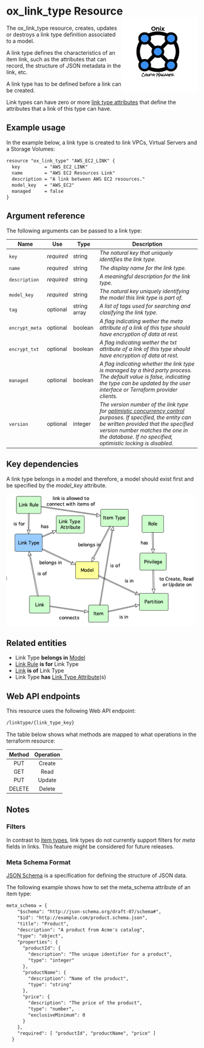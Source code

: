 # ox_link_type Resource <img src="../../../docs/pics/ox.png" width="200" height="200" align="right">

The ox_link_type resource, creates, updates or destroys a link type definition associated to a model.

A link type defines the characteristics of an item link, such as the attributes that can record, the structure of JSON metadata in the link, etc.

A link type has to be defined before a link can be created.

Link types can have zero or more [link type attributes](ox_link_type_attr.md) that define the attributes that a link of this type can have.

## Example usage

In the example below, a link type is created to link VPCs, Virtual Servers and a Storage Volumes:

```hcl
resource "ox_link_type" "AWS_EC2_LINK" {
  key         = "AWS_EC2_LINK"
  name        = "AWS EC2 Resources Link"
  description = "A link between AWS EC2 resources."
  model_key   = "AWS_EC2"
  managed     = false
}
```

## Argument reference

The following arguments can be passed to a link type:

| Name | Use | Type |  Description |
|---|---|---|---|
| `key` | *required* | string | *The natural key that uniquely identifies the link type.* |
| `name`| *required* | string | *The display name for the link type.* |
| `description`| *required* | string | *A meaningful description for the link type.* |
| `model_key` | *required* | string | *The natural key uniquely identifying the model this link type is part of.* | `meta_schema` | optional | JSON | *The [JSON Schema](https://json-schema.org/) used to validate the JSON metadata stored in a link's meta attribute.* |
| `tag` | optional | string array | *A list of tags used for searching and clasifying the link type.* |
| `encrypt_meta` | optional | boolean | *A flag indicating wether the meta attribute of a link of this type should have encryption of data at rest.* |
| `encrypt_txt` | optional | boolean | *A flag indicating wether the txt attribute of a link of this type should have encryption of data at rest.* |
| `managed` | optional | boolean | *A flag indicating whether the link type is managed by a third party process. The default value is false, indicating the type can be updated by the user interface or Terraform provider clients.* |
| `version` | optional | integer | *The version number of the link type for [optimistic concurrency control](https://en.wikipedia.org/wiki/Optimistic_concurrency_control) purposes. If specified, the entity can be written provided that the specified version number matches the one in the database. If no specified, optimistic locking is disabled.* |

## Key dependencies

A link type belongs in a model and therefore, a model should exist first and be specified by the *model_key* attribute.

![Link Type](../pics/link_type.png)

## Related entities

- Link Type **belongs in** [Model](ox_model.md)
- [Link Rule](ox_link_rule.md) **is for** Link Type
- [Link](ox_link.md) **is of** Link Type
- Link Type **has** [Link Type Attribute](ox_link_type_attr.md)(s)

## Web API endpoints

This resource uses the following Web API endpoint: 

```bash
/linktype/{link_type_key}
```

The table below shows what methods are mapped to what operations in the terraform resource:

| **Method** | **Operation** |
|:---:|:---:|
| PUT | Create |
| GET | Read |
| PUT | Update |
| DELETE | Delete  |

## Notes

### Filters

In contrast to [item types](ox_item_type.md), link types do not currently support filters for *meta* fields in links. This feature might be considered for future releases.
  
### Meta Schema Format

[JSON Schema](https://json-schema.org/draft/2019-09/json-schema-validation.html) is a specification for defining the structure of JSON data.

The following example shows how to set the meta_schema attribute of an item type:

```hcl
meta_schema = {
    "$schema": "http://json-schema.org/draft-07/schema#",
    "$id": "http://example.com/product.schema.json",
    "title": "Product",
    "description": "A product from Acme's catalog",
    "type": "object",
    "properties": {
      "productId": {
        "description": "The unique identifier for a product",
        "type": "integer"
      },
      "productName": {
        "description": "Name of the product",
        "type": "string"
      },
      "price": {
        "description": "The price of the product",
        "type": "number",
        "exclusiveMinimum": 0
      }
    },
    "required": [ "productId", "productName", "price" ]
  }
  ```